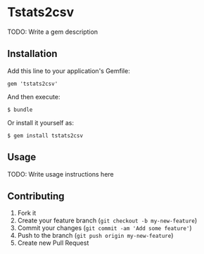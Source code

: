 # Tstats2csv

TODO: Write a gem description

## Installation

Add this line to your application's Gemfile:

    gem 'tstats2csv'

And then execute:

    $ bundle

Or install it yourself as:

    $ gem install tstats2csv

## Usage

TODO: Write usage instructions here

## Contributing

1. Fork it
2. Create your feature branch (`git checkout -b my-new-feature`)
3. Commit your changes (`git commit -am 'Add some feature'`)
4. Push to the branch (`git push origin my-new-feature`)
5. Create new Pull Request
